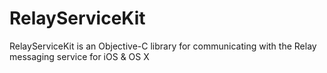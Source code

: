 # RelayServiceKit

RelayServiceKit is an Objective-C library for communicating with the Relay
messaging service for iOS & OS X
